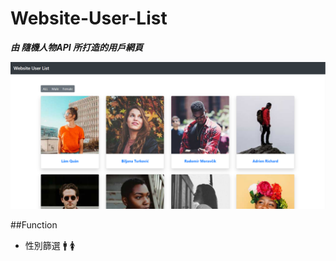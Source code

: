 # Website-User-List
***由 隨機人物API 所打造的用戶網頁***

![Github logo](photo/index.png)

##Function
- 性別篩選 	:mens:	:womens: